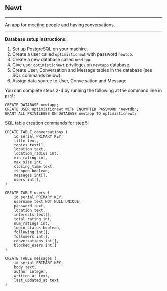## Newt

---

An app for meeting people and having conversations.

---

**Database setup instructions**:

1. Set up PostgreSQL on your machine.
2. Create a user called `optimisticnewt` with password `newtdb`.
3. Create a new database called `newtapp`.
4. Give user `optimisticnewt` privileges on `newtapp` database.
5. Create User, Conversation and Message tables in the database (see SQL commands below).
6. Assign data source to User, Conversation and Message.

You can complete steps 2-4 by running the following at the command line in `psql`:
```
CREATE DATABASE newtapp;
CREATE USER optimisticnewt WITH ENCRYPTED PASSWORD 'newtdb';
GRANT ALL PRIVILEGES ON DATABASE newtapp TO optimisticnewt;
```

SQL table creation commands for step 5:

```
CREATE TABLE conversations (
    id serial PRIMARY KEY,
    title text,
    topics text[],
    location text,
    location_radius int,
    min_rating int,
    max_size int,
    closing_time text,
    is_open boolean,
    messages int[],
    users int[],
)

CREATE TABLE users (
    id serial PRIMARY KEY,
    username text NOT NULL UNIQUE,
    password text,
    location text,
    interests text[],
    total_rating int,
    num_ratings int,
    login_status boolean,
    following int[],
    followers int[],
    conversations int[],
    blocked_users int[]
)

CREATE TABLE messages (
    id serial PRIMARY KEY,
    body text,
    author integer,
    written_at text,
    last_updated_at text
)
```
